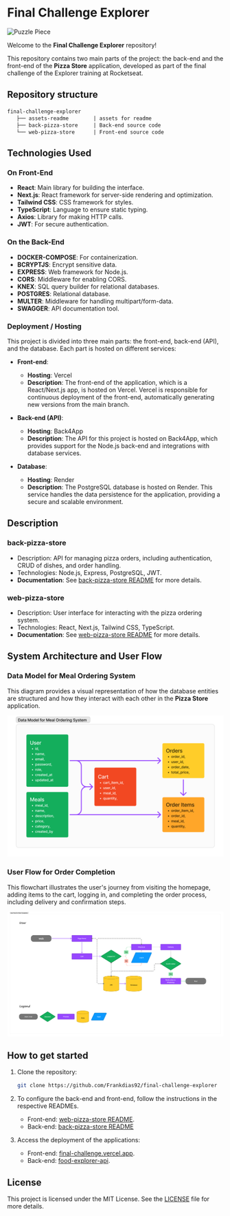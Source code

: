 # Final Challenge Explorer

<img src="./web-pizza-store/src/assets/imgs/cover-readme.png" alt="Puzzle Piece" width="auto" />

Welcome to the **Final Challenge Explorer** repository!

This repository contains two main parts of the project: the back-end and the front-end of the **Pizza Store** application, developed as part of the final challenge of the Explorer training at Rocketseat.

## Repository structure

```
final-challenge-explorer
   ├── assets-readme        | assets for readme
   ├── back-pizza-store     | Back-end source code
   └── web-pizza-store      | Front-end source code
```

## Technologies Used

### On Front-End
- **React**: Main library for building the interface.
- **Next.js**: React framework for server-side rendering and optimization.
- **Tailwind CSS**: CSS framework for styles.
- **TypeScript**: Language to ensure static typing.
- **Axios**: Library for making HTTP calls.
- **JWT**: For secure authentication.

### On the Back-End
- **DOCKER-COMPOSE**: For containerization.
- **BCRYPTJS**: Encrypt sensitive data.
- **EXPRESS**: Web framework for Node.js.
- **CORS**: Middleware for enabling CORS.
- **KNEX**: SQL query builder for relational databases.
- **POSTGRES**: Relational database.
- **MULTER**: Middleware for handling multipart/form-data.
- **SWAGGER**: API documentation tool.

### Deployment / Hosting

This project is divided into three main parts: the front-end, back-end (API), and the database. Each part is hosted on different services:

- **Front-end**:
  - **Hosting**: Vercel
  - **Description**: The front-end of the application, which is a React/Next.js app, is hosted on Vercel. Vercel is responsible for continuous deployment of the front-end, automatically generating new versions from the main branch.

- **Back-end (API)**:
  - **Hosting**: Back4App
  - **Description**: The API for this project is hosted on Back4App, which provides support for the Node.js back-end and integrations with database services.

- **Database**:
  - **Hosting**: Render
  - **Description**: The PostgreSQL database is hosted on Render. This service handles the data persistence for the application, providing a secure and scalable environment.


## Description

### back-pizza-store

- Description: API for managing pizza orders, including authentication, CRUD of dishes, and order handling.
- Technologies: Node.js, Express, PostgreSQL, JWT.
- **Documentation**: See [back-pizza-store README](back-pizza-store/README.md) for more details.

### web-pizza-store

- Description: User interface for interacting with the pizza ordering system.
- Technologies: React, Next.js, Tailwind CSS, TypeScript.
- **Documentation**: See [web-pizza-store README](web-pizza-store/README.md) for more details.

## System Architecture and User Flow

### Data Model for Meal Ordering System
This diagram provides a visual representation of how the database entities are structured and how they interact with each other in the **Pizza Store** application.

<img src="./assets-readme/dataModelforMealOrdering.png" alt="Data Model for Meal Ordering System" width="auto" />

### User Flow for Order Completion
This flowchart illustrates the user's journey from visiting the homepage, adding items to the cart, logging in, and completing the order process, including delivery and confirmation steps.

<img src="./assets-readme/userFlowForOrder.png" alt="User Flow for Order Completion" width="auto" />

## How to get started

1. Clone the repository:
   ```bash
   git clone https://github.com/Frankdias92/final-challenge-explorer
   ```

2. To configure the back-end and front-end, follow the instructions in the respective READMEs.
   - Front-end: [web-pizza-store README](/web-pizza-store/README.md).
   - Back-end: [back-pizza-store README](/back-pizza-store/README.md)

3. Access the deployment of the applications:
   - Front-end: [final-challenge.vercel.app](https://final-challenge-explorer.vercel.app).
   - Back-end: [food-explorer-api](https://backfooddb-fndy852s.b4a.run/meals/index).

## License

This project is licensed under the MIT License. See the [LICENSE](./licence.md) file for more details.
